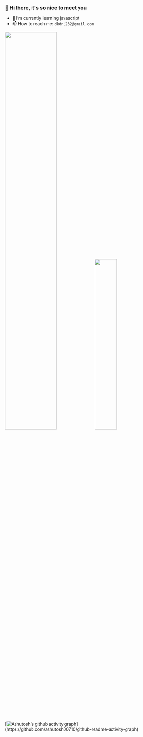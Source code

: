 ### 👋 Hi there, it's so nice to meet you

- 🌱 I’m currently learning javascript
- 📫 How to reach me: `dkdnl232@gmail.com`

<div class='container' style="float: center">
<img style="height: auto; width: 58%;" class="img" src="https://github-readme-stats.vercel.app/api?username=djLee77&show_icons=true&theme=graywhite" />
<img style="height: auto; width: 38%;" class="img" src="https://github-readme-stats.vercel.app/api/top-langs/?username=djLee77&theme=swift&langs_count=8&layout=compact" />
</div>  

[![Ashutosh's github activity graph](https://github-readme-activity-graph.vercel.app/graph?username=djLee77&area_color=474b4f&area=true&bg_color=ffffff&line=dd4526&color=1f2328&point=474b4f&custom_title=___________________________________________________________________________________________________________🚣_______________________)](https://github.com/ashutosh00710/github-readme-activity-graph)

<!--
**djLee77/djLee77** is a ✨ _special_ ✨ repository because its `README.md` (this file) appears on your GitHub profile.

Here are some ideas to get you started:

- 🔭 I’m currently working on ...
- 🌱 I’m currently learning ...
- 👯 I’m looking to collaborate on ...
- 🤔 I’m looking for help with ...
- 💬 Ask me about ...
- 📫 How to reach me: ...
- 😄 Pronouns: ...
- ⚡ Fun fact: ...
-->

